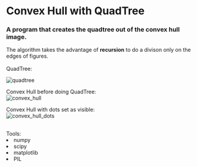 # Convex Hull with QuadTree
<h3>A program that creates the <b>quadtree</b> out of the <b>convex hull</b> image.</h3> 
The algorithm takes the advantage of <b>recursion</b> to do a divison only on the edges of figures. </br></br>
QuadTree:</br>

![quadtree](https://user-images.githubusercontent.com/96448777/172050454-8c5d0a3f-6348-42c3-a86b-fdf4196a003e.png)

Convex Hull before doing QuadTree:</br>
![convex_hull](https://user-images.githubusercontent.com/96448777/172050500-1e60023c-abe3-4f85-ac0c-51c3d555d93d.png)

Convex Hull with dots set as visible:</br>
![convex_hull_dots](https://user-images.githubusercontent.com/96448777/172050554-6bbc3c93-8810-4ee0-832a-fa95ee4d9e97.png)


</br>
Tools:
<li>numpy</li>
<li>scipy</li>
<li>matplotlib</li>
<li>PIL</li>
